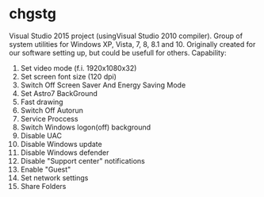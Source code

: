 # chgstg

Visual Studio 2015 project (usingVisual Studio 2010 compiler).
Group of system utilities for Windows XP, Vista, 7, 8, 8.1 and 10. Originally created for our software setting up, but could be usefull for others.
Capability:
1) Set video mode (f.i. 1920x1080x32)
2) Set screen font size (120 dpi)
3) Switch Off Screen Saver And Energy Saving Mode
4) Set Astro7 BackGround
5) Fast drawing
6) Switch Off Autorun
7) Service Proccess
8) Switch Windows logon(off) background
9) Disable UAC
10) Disable Windows update
11) Disable Windows defender
12) Disable "Support center" notifications
13) Enable "Guest"
14) Set network settings
15) Share Folders
